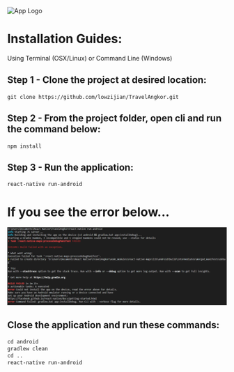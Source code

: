 ![App Logo](/web/images/logo.png)

# Installation Guides:

Using Terminal (OSX/Linux) or Command Line (Windows)

## Step 1 - Clone the project at desired location:
```
git clone https://github.com/lowzijian/TravelAngkor.git
```

## Step 2 - From the project folder, open cli and run the command below:
```
npm install
```

## Step 3 - Run the application:
```
react-native run-android
```

# If you see the error below...
![Error1 Image](/web/images/error1.PNG)

## Close the application and run these commands:
```
cd android
gradlew clean
cd ..
react-native run-android
```
